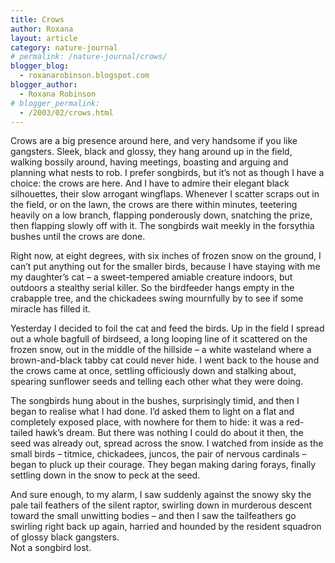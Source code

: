 ```yaml
---
title: Crows
author: Roxana
layout: article
category: nature-journal
# permalink: /nature-journal/crows/
blogger_blog:
  - roxanarobinson.blogspot.com
blogger_author:
  - Roxana Robinson
# blogger_permalink:
  - /2003/02/crows.html
---
```

Crows are a big presence around here, and very handsome if you like gangsters. Sleek, black and glossy, they hang around up in the field, walking bossily around, having meetings, boasting and arguing and planning what nests to rob. I prefer songbirds, but it’s not as though I have a choice: the crows are here. And I have to admire their elegant black silhouettes, their slow arrogant wingflaps. Whenever I scatter scraps out in the field, or on the lawn, the crows are there within minutes, teetering heavily on a low branch, flapping ponderously down, snatching the prize, then flapping slowly off with it. The songbirds wait meekly in the forsythia bushes until the crows are done.

Right now, at eight degrees, with six inches of frozen snow on the ground, I can’t put anything out for the smaller birds, because I have staying with me my daughter’s cat &#8211; a sweet-tempered amiable creature indoors, but outdoors a stealthy serial killer. So the birdfeeder hangs empty in the crabapple tree, and the chickadees swing mournfully by to see if some miracle has filled it.

Yesterday I decided to foil the cat and feed the birds. Up in the field I spread out a whole bagfull of birdseed, a long looping line of it scattered on the frozen snow, out in the middle of the hillside – a white wasteland where a brown-and-black tabby cat could never hide. I went back to the house and the crows came at once, settling officiously down and stalking about, spearing sunflower seeds and telling each other what they were doing.

The songbirds hung about in the bushes, surprisingly timid, and then I began to realise what I had done. I’d asked them to light on a flat and completely exposed place, with nowhere for them to hide: it was a red-tailed hawk’s dream. But there was nothing I could do about it then, the seed was already out, spread across the snow. I watched from inside as the small birds – titmice, chickadees, juncos, the pair of nervous cardinals – began to pluck up their courage. They began making daring forays, finally settling down in the snow to peck at the seed.

And sure enough, to my alarm, I saw suddenly against the snowy sky the pale tail feathers of the silent raptor, swirling down in murderous descent toward the small unwitting bodies – and then I saw the tailfeathers go swirling right back up again, harried and hounded by the resident squadron of glossy black gangsters.  
Not a songbird lost.